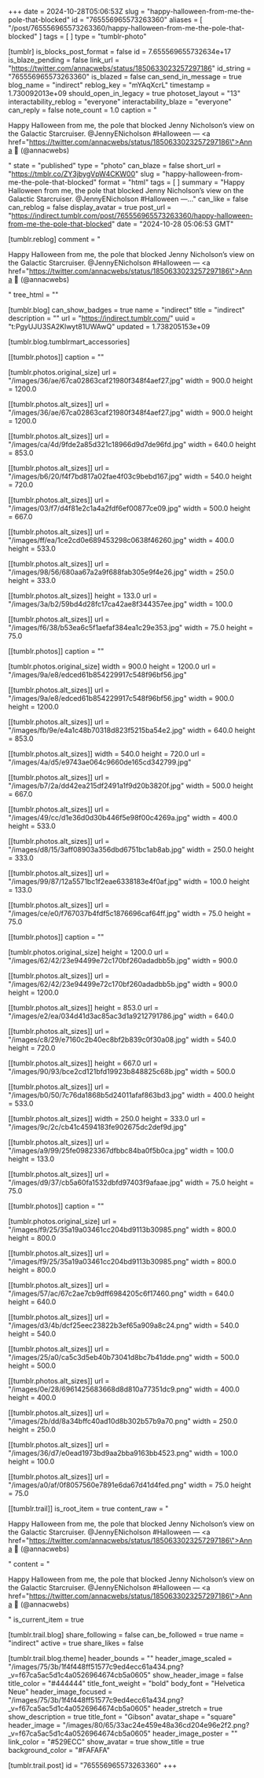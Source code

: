 +++
date = 2024-10-28T05:06:53Z
slug = "happy-halloween-from-me-the-pole-that-blocked"
id = "765556965573263360"
aliases = [ "/post/765556965573263360/happy-halloween-from-me-the-pole-that-blocked" ]
tags = [ ]
type = "tumblr-photo"

[tumblr]
is_blocks_post_format = false
id = 7.655569655732634e+17
is_blaze_pending = false
link_url = "https://twitter.com/annacwebs/status/1850633023257297186"
id_string = "765556965573263360"
is_blazed = false
can_send_in_message = true
blog_name = "indirect"
reblog_key = "mYAqXcrL"
timestamp = 1.730092013e+09
should_open_in_legacy = true
photoset_layout = "13"
interactability_reblog = "everyone"
interactability_blaze = "everyone"
can_reply = false
note_count = 1.0
caption = "<p>Happy Halloween from me, the pole that blocked Jenny Nicholson’s view on the Galactic Starcruiser. @JennyENicholson #Halloween — <a href=\"https://twitter.com/annacwebs/status/1850633023257297186\">Anna 🌿 (@annacwebs)</a></p>"
state = "published"
type = "photo"
can_blaze = false
short_url = "https://tmblr.co/ZY3jbygVpW4CKW00"
slug = "happy-halloween-from-me-the-pole-that-blocked"
format = "html"
tags = [ ]
summary = "Happy Halloween from me, the pole that blocked Jenny Nicholson’s view on the Galactic Starcruiser. @JennyENicholson #Halloween —..."
can_like = false
can_reblog = false
display_avatar = true
post_url = "https://indirect.tumblr.com/post/765556965573263360/happy-halloween-from-me-the-pole-that-blocked"
date = "2024-10-28 05:06:53 GMT"

[tumblr.reblog]
comment = "<p>Happy Halloween from me, the pole that blocked Jenny Nicholson’s view on the Galactic Starcruiser. @JennyENicholson #Halloween — <a href=\"https://twitter.com/annacwebs/status/1850633023257297186\">Anna 🌿 (@annacwebs)</a></p>"
tree_html = ""

[tumblr.blog]
can_show_badges = true
name = "indirect"
title = "indirect"
description = ""
url = "https://indirect.tumblr.com/"
uuid = "t:PgyUJU3SA2Klwyt81UWAwQ"
updated = 1.738205153e+09

[tumblr.blog.tumblrmart_accessories]

[[tumblr.photos]]
caption = ""

[tumblr.photos.original_size]
url = "/images/36/ae/67ca02863caf21980f348f4aef27.jpg"
width = 900.0
height = 1200.0

[[tumblr.photos.alt_sizes]]
url = "/images/36/ae/67ca02863caf21980f348f4aef27.jpg"
width = 900.0
height = 1200.0

[[tumblr.photos.alt_sizes]]
url = "/images/ca/4d/9fde2a85d321c18966d9d7de96fd.jpg"
width = 640.0
height = 853.0

[[tumblr.photos.alt_sizes]]
url = "/images/b6/20/f4f7bd817a02fae4f03c9bebd167.jpg"
width = 540.0
height = 720.0

[[tumblr.photos.alt_sizes]]
url = "/images/03/f7/d4f81e2c1a4a2fdf6ef00877ce09.jpg"
width = 500.0
height = 667.0

[[tumblr.photos.alt_sizes]]
url = "/images/ff/ea/1ce2cd0e689453298c0638f46260.jpg"
width = 400.0
height = 533.0

[[tumblr.photos.alt_sizes]]
url = "/images/98/56/680aa67a2a9f688fab305e9f4e26.jpg"
width = 250.0
height = 333.0

[[tumblr.photos.alt_sizes]]
height = 133.0
url = "/images/3a/b2/59bd4d28fc17ca42ae8f344357ee.jpg"
width = 100.0

[[tumblr.photos.alt_sizes]]
url = "/images/f6/38/b53ea6c5f1aefaf384ea1c29e353.jpg"
width = 75.0
height = 75.0

[[tumblr.photos]]
caption = ""

[tumblr.photos.original_size]
width = 900.0
height = 1200.0
url = "/images/9a/e8/edced61b854229917c548f96bf56.jpg"

[[tumblr.photos.alt_sizes]]
url = "/images/9a/e8/edced61b854229917c548f96bf56.jpg"
width = 900.0
height = 1200.0

[[tumblr.photos.alt_sizes]]
url = "/images/fb/9e/e4a1c48b70318d823f5215ba54e2.jpg"
width = 640.0
height = 853.0

[[tumblr.photos.alt_sizes]]
width = 540.0
height = 720.0
url = "/images/4a/d5/e9743ae064c9660de165cd342799.jpg"

[[tumblr.photos.alt_sizes]]
url = "/images/b7/2a/dd42ea215df2491a1f9d20b3820f.jpg"
width = 500.0
height = 667.0

[[tumblr.photos.alt_sizes]]
url = "/images/49/cc/d1e36d0d30b446f5e98f00c4269a.jpg"
width = 400.0
height = 533.0

[[tumblr.photos.alt_sizes]]
url = "/images/d8/15/3aff08903a356dbd6751bc1ab8ab.jpg"
width = 250.0
height = 333.0

[[tumblr.photos.alt_sizes]]
url = "/images/99/87/12a5571bc1f2eae6338183e4f0af.jpg"
width = 100.0
height = 133.0

[[tumblr.photos.alt_sizes]]
url = "/images/ce/e0/f767037b4fdf5c1876696caf64ff.jpg"
width = 75.0
height = 75.0

[[tumblr.photos]]
caption = ""

[tumblr.photos.original_size]
height = 1200.0
url = "/images/62/42/23e94499e72c170bf260adadbb5b.jpg"
width = 900.0

[[tumblr.photos.alt_sizes]]
url = "/images/62/42/23e94499e72c170bf260adadbb5b.jpg"
width = 900.0
height = 1200.0

[[tumblr.photos.alt_sizes]]
height = 853.0
url = "/images/e2/ea/034d41d3ac85ac3d1a9212791786.jpg"
width = 640.0

[[tumblr.photos.alt_sizes]]
url = "/images/c8/29/e7160c2b40ec8bf2b839c0f30a08.jpg"
width = 540.0
height = 720.0

[[tumblr.photos.alt_sizes]]
height = 667.0
url = "/images/90/93/bce2cd121bfd19923b848825c68b.jpg"
width = 500.0

[[tumblr.photos.alt_sizes]]
url = "/images/b0/50/7c76da1868b5d24011afaf863bd3.jpg"
width = 400.0
height = 533.0

[[tumblr.photos.alt_sizes]]
width = 250.0
height = 333.0
url = "/images/9c/2c/cb41c4594183fe902675dc2def9d.jpg"

[[tumblr.photos.alt_sizes]]
url = "/images/a9/99/25fe09823367dfbbc84ba0f5b0ca.jpg"
width = 100.0
height = 133.0

[[tumblr.photos.alt_sizes]]
url = "/images/d9/37/cb5a60fa1532dbfd97403f9afaae.jpg"
width = 75.0
height = 75.0

[[tumblr.photos]]
caption = ""

[tumblr.photos.original_size]
url = "/images/f9/25/35a19a03461cc204bd9113b30985.png"
width = 800.0
height = 800.0

[[tumblr.photos.alt_sizes]]
url = "/images/f9/25/35a19a03461cc204bd9113b30985.png"
width = 800.0
height = 800.0

[[tumblr.photos.alt_sizes]]
url = "/images/57/ac/67c2ae7cb9dff6984205c6f17460.png"
width = 640.0
height = 640.0

[[tumblr.photos.alt_sizes]]
url = "/images/d3/4b/dcf25eec23822b3ef65a909a8c24.png"
width = 540.0
height = 540.0

[[tumblr.photos.alt_sizes]]
url = "/images/25/a0/ca5c3d5eb40b73041d8bc7b41dde.png"
width = 500.0
height = 500.0

[[tumblr.photos.alt_sizes]]
url = "/images/0e/28/6961425683668d8d810a77351dc9.png"
width = 400.0
height = 400.0

[[tumblr.photos.alt_sizes]]
url = "/images/2b/dd/8a34bffc40ad10d8b302b57b9a70.png"
width = 250.0
height = 250.0

[[tumblr.photos.alt_sizes]]
url = "/images/36/d7/e0ead1973bd9aa2bba9163bb4523.png"
width = 100.0
height = 100.0

[[tumblr.photos.alt_sizes]]
url = "/images/a0/af/0f8057560e7891e6da67d41d4fed.png"
width = 75.0
height = 75.0

[[tumblr.trail]]
is_root_item = true
content_raw = "<p>Happy Halloween from me, the pole that blocked Jenny Nicholson’s view on the Galactic Starcruiser. @JennyENicholson #Halloween — <a href=\"https://twitter.com/annacwebs/status/1850633023257297186\">Anna 🌿 (@annacwebs)</a></p>"
content = "<p>Happy Halloween from me, the pole that blocked Jenny Nicholson&rsquo;s view on the Galactic Starcruiser. @JennyENicholson #Halloween &mdash; <a href=\"https://twitter.com/annacwebs/status/1850633023257297186\">Anna &#127807; (@annacwebs)</a></p>"
is_current_item = true

[tumblr.trail.blog]
share_following = false
can_be_followed = true
name = "indirect"
active = true
share_likes = false

[tumblr.trail.blog.theme]
header_bounds = ""
header_image_scaled = "/images/75/3b/1f4f448ff51577c9ed4ecc61a434.png?_v=f67ca5ac5d1c4a0526964674cb5a0605"
show_header_image = false
title_color = "#444444"
title_font_weight = "bold"
body_font = "Helvetica Neue"
header_image_focused = "/images/75/3b/1f4f448ff51577c9ed4ecc61a434.png?_v=f67ca5ac5d1c4a0526964674cb5a0605"
header_stretch = true
show_description = true
title_font = "Gibson"
avatar_shape = "square"
header_image = "/images/80/65/33ac24e459e48a36cd204e96e2f2.png?_v=f67ca5ac5d1c4a0526964674cb5a0605"
header_image_poster = ""
link_color = "#529ECC"
show_avatar = true
show_title = true
background_color = "#FAFAFA"

[tumblr.trail.post]
id = "765556965573263360"
+++
